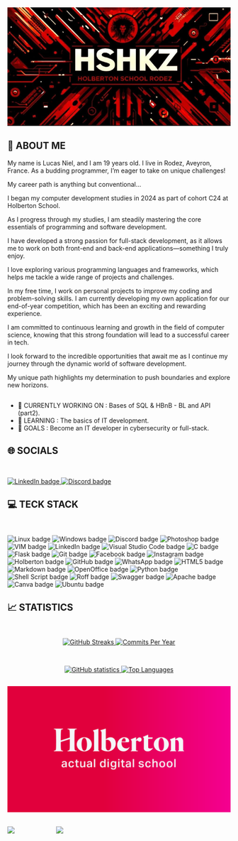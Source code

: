 ##

<p align="center">
  <img src="https://raw.githubusercontent.com/HSHKZ/HSHKZ/main/resources/images/banniere-hshkz-git-profile.png" alt="Bannière" width="1000"/>
</p>

## 📝 **ABOUT ME**

My name is Lucas Niel, and I am 19 years old. I live in Rodez, Aveyron, France. As a budding programmer, I’m eager to take on unique challenges!

My career path is anything but conventional...

I began my computer development studies in 2024 as part of cohort C24 at Holberton School.

As I progress through my studies, I am steadily mastering the core essentials of programming and software development.

I have developed a strong passion for full-stack development, as it allows me to work on both front-end and back-end applications—something I truly enjoy.

I love exploring various programming languages and frameworks, which helps me tackle a wide range of projects and challenges.

In my free time, I work on personal projects to improve my coding and problem-solving skills. I am currently developing my own application for our end-of-year competition, which has been an exciting and rewarding experience.

I am committed to continuous learning and growth in the field of computer science, knowing that this strong foundation will lead to a successful career in tech.

I look forward to the incredible opportunities that await me as I continue my journey through the dynamic world of software development.

My unique path highlights my determination to push boundaries and explore new horizons.

##

- 🔭 CURRENTLY WORKING ON : Bases of SQL & HBnB - BL and API (part2).
- 🌱 LEARNING : The basics of IT development.
- 🎯 GOALS : Become an IT developer in cybersecurity or full-stack.

## 🌐 **SOCIALS**

<br>
<p align="center justified">
<a href="https://www.linkedin.com/in/lucasniel/">
    <img src="https://img.shields.io/badge/LinkedIn-0077B5?style=for-the-badge&logo=linkedin&logoColor=white" alt="LinkedIn badge">
 </a>
<a href="https://discord.com/users/lucassnc_/">
    <img src="https://img.shields.io/badge/Discord-7289DA?style=for-the-badge&logo=discord&logoColor=white" alt="Discord badge">
 </a>
</p>

## 💻 **TECK STACK**

<br>
<p align="center justified">
    <img src="https://img.shields.io/badge/LINUX-fcc624?logo=linux&logoColor=black&style=for-the-badge" alt="Linux badge">
    <img src="https://img.shields.io/badge/WINDOWS-0078D6?style=for-the-badge&logo=windows&logoColor=white" alt="Windows badge">
    <img src="https://img.shields.io/badge/DISCORD-5865f2?logo=discord&logoColor=white&style=for-the-badge" alt="Discord badge">
    <img src="https://img.shields.io/badge/PHOTOSHOP-31a8ff?logo=adobephotoshop&logoColor=white&style=for-the-badge" alt="Photoshop badge">
    <img src="https://img.shields.io/badge/VIM-019733?logo=vim&logoColor=white&style=for-the-badge" alt="VIM badge">
    <img src="https://img.shields.io/badge/LINKEDIN-0077B5?style=for-the-badge&logo=linkedin&logoColor=white" alt="LinkedIn badge">
    <img src="https://img.shields.io/badge/VISUAL STUDIO CODE-007acc?logo=visualstudiocode&logoColor=white&style=for-the-badge" alt="Visual Studio Code badge">
    <img src="https://img.shields.io/badge/C-%2300599C.svg?style=for-the-badge&logo=c&logoColor=whitestyle=for-the-badge" alt="C badge">
    <img src="https://img.shields.io/badge/FLASK-000000?logo=flask&logoColor=white&style=for-the-badge" alt="Flask badge">
    <img src="https://img.shields.io/badge/GIT-f05032?logo=git&logoColor=white&style=for-the-badge" alt="Git badge">
    <img src="https://img.shields.io/badge/FACEBOOK-1877F2?style=for-the-badge&logo=facebook&logoColor=white" alt="Facebook badge">
    <img src="https://img.shields.io/badge/INSTAGRAM-E4405F?style=for-the-badge&logo=instagram&logoColor=white" alt="Instagram badge">
    <img src="https://img.shields.io/badge/HOLBERTON-FF3655?style=for-the-badge&logo=seahorse&logoColor=white" alt="Holberton badge">
    <img src="https://img.shields.io/badge/GITHUB-181717?logo=github&logoColor=white&style=for-the-badge" alt="GitHub badge">
    <img src="https://img.shields.io/badge/WHATSAPP-25D366?style=for-the-badge&logo=whatsapp&logoColor=white" alt="WhatsApp badge">
    <img src="https://img.shields.io/badge/HTML5-e34f26?logo=html5&logoColor=white&style=for-the-badge" alt="HTML5 badge">
    <img src="https://img.shields.io/badge/MARKDOWN-000000?logo=markdown&logoColor=white&style=for-the-badge" alt="Markdown badge">
    <img src="https://img.shields.io/badge/OPENOFFICE-007FFF?style=for-the-badge&logo=openoffice&logoColor=white" alt="OpenOffice badge">
    <img src="https://img.shields.io/badge/PYTHON-3776ab?logo=python&logoColor=white&style=for-the-badge" alt="Python badge">
    <img src="https://img.shields.io/badge/SHELL_SCRIPT-%23Clojure?logo=gnu-bash&logoColor=white&style=for-the-badge" alt="Shell Script badge">
    <img src="https://img.shields.io/badge/ROFF-FAFAFA?style=for-the-badge&logo=rosette&logoColor=black" alt="Roff badge">
    <img src="https://img.shields.io/badge/SWAGGER-%23Clojure?style=for-the-badge&logo=swagger&logoColor=white" alt="Swagger badge">
    <img src="https://img.shields.io/badge/APACHE-%23D42029.svg?style=for-the-badge&logo=apache&logoColor=white" alt="Apache badge">
    <img src="https://img.shields.io/badge/CANVA-00C4CC?style=for-the-badge&logo=canva&logoColor=white" alt="Canva badge">
    <img src="https://img.shields.io/badge/UBUNTU-E95420?style=for-the-badge&logo=ubuntu&logoColor=white" alt="Ubuntu badge">
</p>

## 📈 **STATISTICS**

<br>
<p align="center">
    <a href="https://github.com/anuraghazra/github-readme-streak-stats">
        <img height="125em" src="https://streak-stats.demolab.com/?user=HSHKZ&theme=dark&hide_border=true&background=transparent" alt="GitHub Streaks">
    </a>
    <a href="https://github.com/anuraghazra/github-readme-stats">
        <img height="125em" src="https://github-readme-stats.vercel.app/api?username=HSHKZ&bg_color=00000000&count_private=true&show_icons=true&hide=contribs,prs&hide_title=true&include_all_commits=true&theme=dark&hide_border=true" alt="Commits Per Year">
    </a>
</p>

<br>
<p align="center">
    <a href="https://github.com/anuraghazra/github-readme-stats">
        <img height="145em" src="https://github-readme-stats.vercel.app/api?username=HSHKZ&bg_color=00000000&hide_border=true&hide_title=true&hide=contribs&theme=dark" alt="GitHub statistics">
    </a>
    <a href="https://github.com/anuraghazra/github-readme-stats">
        <img height="145em" src="https://github-readme-stats.vercel.app/api/top-langs/?username=HSHKZ&layout=compact&bg_color=00000000&hide_border=true&hide_title=true&theme=dark&hide=shaderlab" alt="Top Languages">
    </a>
</p>

##

<p align="center">
  <img src="https://raw.githubusercontent.com/HSHKZ/HSHKZ/main/resources/images/holberton-logo.png" alt="Bannière" width="1000"/>
</p>

##

  <div style="display: flex;">

  <!-- Followers -->
  <img src="https://img.shields.io/github/followers/HSHKZ?style=social&logo=github&label=Followers" width="100" style="margin-right: 10px;">
  
  <!-- Stars -->
  <img src="https://img.shields.io/github/stars/HSHKZ?style=social&logo=github&label=Stars" width="80">

  </div>

